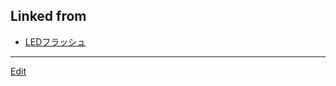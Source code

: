 ---
---
## Linked from

* [LEDフラッシュ](LEDフラッシュ.md)


----
[Edit](https://github.com/vitroid/vitroid.github.io/edit/master/MD/LEDフラッシュ.md)
